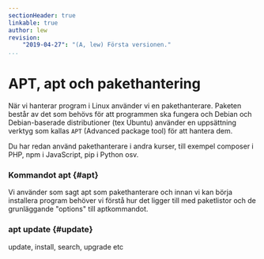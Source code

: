 ```yaml
---
sectionHeader: true
linkable: true
author: lew
revision:
    "2019-04-27": "(A, lew) Första versionen."
...
```


APT, apt och pakethantering
=======================

När vi hanterar program i Linux använder vi en pakethanterare. Paketen består av det som behövs för att programmen ska fungera och Debian och Debian-baserade distributioner (tex Ubuntu) använder en uppsättning verktyg som kallas `APT` (Advanced package tool) för att hantera dem.

Du har redan använd pakethanterare i andra kurser, till exempel composer i PHP, npm i JavaScript, pip i Python osv.



### Kommandot apt {#apt}

Vi använder som sagt apt som pakethanterare och innan vi kan börja installera program behöver vi förstå hur det ligger till med paketlistor och de grunläggande "options" till aptkommandot.


### apt update {#update}

update, install, search, upgrade etc
